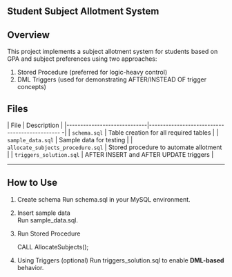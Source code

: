 ## Student Subject Allotment System

## Overview

This project implements a subject allotment system for students based on GPA and subject preferences using two approaches:

1. Stored Procedure (preferred for logic-heavy control)
2. DML Triggers (used for demonstrating AFTER/INSTEAD OF trigger concepts)


## Files

| File                        | Description                                    |
|-----------------------------|---------------------------------------------- -|
| `schema.sql`               | Table creation for all required tables         |
| `sample_data.sql`          | Sample data for testing                         |
| `allocate_subjects_procedure.sql` | Stored procedure to automate allotment     |
| `triggers_solution.sql`    | AFTER INSERT and AFTER UPDATE triggers         |

---

## How to Use

1. Create schema 
   Run schema.sql in your MySQL environment.

2. Insert sample data  
   Run sample_data.sql.

3. Run Stored Procedure  
   
   CALL AllocateSubjects();

4. Using Triggers (optional)
   Run triggers_solution.sql to enable **DML-based** behavior.
